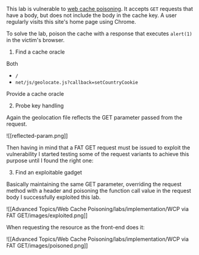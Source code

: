 This lab is vulnerable to [web cache poisoning](https://portswigger.net/web-security/web-cache-poisoning). It accepts `GET` requests that have a body, but does not include the body in the cache key. A user regularly visits this site's home page using Chrome.

To solve the lab, poison the cache with a response that executes `alert(1)` in the victim's browser.

1. Find a cache oracle

Both

- `/`
- `net/js/geolocate.js?callback=setCountryCookie`

Provide a cache oracle

2. Probe key handling

Again the geolocation file reflects the GET parameter passed from the request.

![[reflected-param.png]]

Then having in mind that a FAT GET request must be issued to exploit the vulnerability I started testing some of the request variants to achieve this purpose until I found the right one:

3. Find an exploitable gadget

Basically maintaining the same GET parameter, overriding the request method with a header and poisoning the function call value in the request body I successfully exploited this lab.

![[Advanced Topics/Web Cache Poisoning/labs/implementation/WCP via FAT GET/images/exploited.png]]

When requesting the resource as the front-end does it:

![[Advanced Topics/Web Cache Poisoning/labs/implementation/WCP via FAT GET/images/poisoned.png]]
